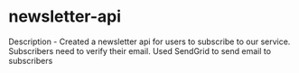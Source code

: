 # newsletter-api
Description - Created a newsletter api for users to subscribe to our service. Subscribers need to verify their email.
Used SendGrid to send email to subscribers
